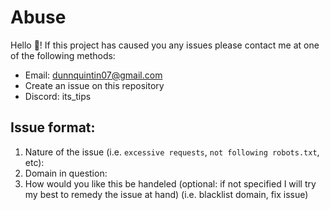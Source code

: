 # Abuse
Hello 👋! If this project has caused you any issues please contact me at one of the following methods:
* Email: dunnquintin07@gmail.com
* Create an issue on this repository
* Discord: its_tips

## Issue format:
1. Nature of the issue (i.e. `excessive requests`, `not following robots.txt`, etc):
2. Domain in question:
3. How would you like this be handeled (optional: if not specified I will try my best to remedy the issue at hand) (i.e. blacklist domain, fix issue)
